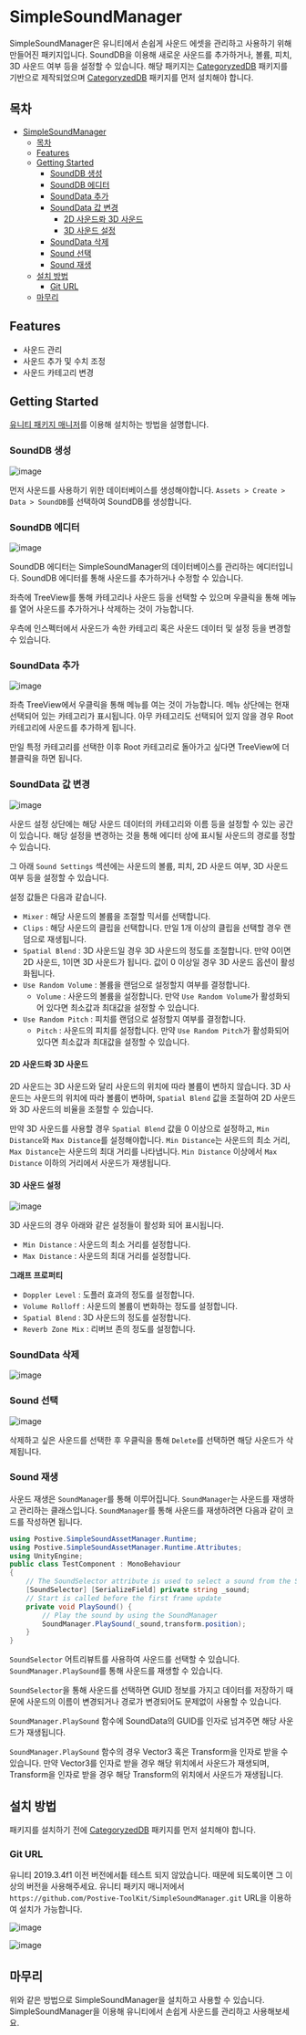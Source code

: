 # SimpleSoundManager
SimpleSoundManager은 유니티에서 손쉽게 사운드 에셋을 관리하고 사용하기 위해 만들어진 패키지입니다. SoundDB을 이용해 새로운 사운드를 추가하거나, 볼륨, 피치, 3D 사운드 여부 등을 설정할 수 있습니다.
해당 패키지는 [CategoryzedDB](https://github.com/Postive-ToolKit/CategorizedDB) 패키지를 기반으로 제작되었으며 [CategoryzedDB](https://github.com/Postive-ToolKit/CategorizedDB) 패키지를 먼저 설치해야 합니다.
## 목차
- [SimpleSoundManager](#simplesoundmanager)
  - [목차](#목차)
  - [Features](#features)
  - [Getting Started](#getting-started)
    - [SoundDB 생성](#sounddb-생성)
    - [SoundDB 에디터](#sounddb-에디터)
    - [SoundData 추가](#sounddata-추가)
    - [SoundData 값 변경](#sounddata-값-변경)
      - [2D 사운드롸 3D 사운드](#2d-사운드롸-3d-사운드)
      - [3D 사운드 설정](#3d-사운드-설정)
    - [SoundData 삭제](#sounddata-삭제)
    - [Sound 선택](#sound-선택)
    - [Sound 재생](#sound-재생)
  - [설치 방법](#설치-방법)
    - [Git URL](#git-url)
  - [마무리](#마무리)
## Features
- 사운드 관리
- 사운드 추가 및 수치 조정
- 사운드 카테고리 변경
## Getting Started
[유니티 패키지 매니저](#git-url)를 이용해 설치하는 방법을 설명합니다.

### SoundDB 생성
![image](https://github.com/user-attachments/assets/f792856b-9d35-4925-a8fa-155a4cab6cf2)

먼저 사운드를 사용하기 위한 데이터베이스를 생성해야합니다. `Assets > Create > Data > SoundDB`를 선택하여 SoundDB를 생성합니다.
### SoundDB 에디터
![image](https://github.com/user-attachments/assets/e4b94d4b-99ff-4448-9a2a-2ca358d28c2a)

SoundDB 에디터는 SimpleSoundManager의 데이터베이스를 관리하는 에디터입니다. SoundDB 에디터를 통해 사운드를 추가하거나 수정할 수 있습니다.

좌측에 TreeView를 통해 카테고리나 사운드 등을 선택할 수 있으며 우클릭을 통해 메뉴를 열어 사운드를 추가하거나 삭제하는 것이 가능합니다.

우측에 인스펙터에서 사운드가 속한 카테고리 혹은 사운드 데이터 및 설정 등을 변경할 수 있습니다.

### SoundData 추가
![image](https://github.com/user-attachments/assets/2d63fda4-58b2-4193-9b30-8c1465a6c9a9)

좌측 TreeView에서 우클릭을 통해 메뉴를 여는 것이 가능합니다. 메뉴 상단에는 현재 선택되어 있는 카테고리가 표시됩니다. 아무 카테고리도 선택되어 있지 않을 경우 Root 카테고리에 사운드를 추가하게 됩니다.

만일 특정 카테고리를 선택한 이후 Root 카테고리로 돌아가고 싶다면 TreeView에 더블클릭을 하면 됩니다.

### SoundData 값 변경
![image](https://github.com/user-attachments/assets/52e2ac77-6992-4a80-ad1c-c6e03c363ec4)

사운드 설정 상단에는 해당 사운드 데이터의 카테고리와 이름 등을 설정할 수 있는 공간이 있습니다. 해당 설정을 변경하는 것을 통해 에디터 상에 표시될 사운드의 경로를 정할 수 있습니다.

그 아래 `Sound Settings` 섹션에는 사운드의 볼륨, 피치, 2D 사운드 여부, 3D 사운드 여부 등을 설정할 수 있습니다.

설정 값들은 다음과 같습니다.
- `Mixer` : 해당 사운드의 볼륨을 조절할 믹서를 선택합니다.
- `Clips` : 해당 사운드의 클립을 선택합니다. 만일 1개 이상의 클립을 선택할 경우 랜덤으로 재생됩니다.
- `Spatial Blend` : 3D 사운드일 경우 3D 사운드의 정도를 조절합니다. 만약 0이면 2D 사운드, 1이면 3D 사운드가 됩니다. 값이 0 이상일 경우 3D 사운드 옵션이 활성화됩니다.
- `Use Random Volume` : 볼륨을 랜덤으로 설정할지 여부를 결정합니다.
  - `Volume` : 사운드의 볼륨을 설정합니다. 만약 `Use Random Volume`가 활성화되어 있다면 최소값과 최대값을 설정할 수 있습니다.
- `Use Random Pitch` : 피치를 랜덤으로 설정할지 여부를 결정합니다.
  - `Pitch` : 사운드의 피치를 설정합니다. 만약 `Use Random Pitch`가 활성화되어 있다면 최소값과 최대값을 설정할 수 있습니다.

#### 2D 사운드롸 3D 사운드
2D 사운드는 3D 사운드와 달리 사운드의 위치에 따라 볼륨이 변하지 않습니다. 3D 사운드는 사운드의 위치에 따라 볼륨이 변하며, `Spatial Blend` 값을 조절하여 2D 사운드와 3D 사운드의 비율을 조절할 수 있습니다.

만약 3D 사운드를 사용할 경우 `Spatial Blend` 값을 0 이상으로 설정하고, `Min Distance`와 `Max Distance`를 설정해야합니다. `Min Distance`는 사운드의 최소 거리, `Max Distance`는 사운드의 최대 거리를 나타냅니다. `Min Distance` 이상에서 `Max Distance` 이하의 거리에서 사운드가 재생됩니다.

#### 3D 사운드 설정
![image](https://github.com/user-attachments/assets/c22cef17-b1ad-421d-ac89-0d2014913300)

3D 사운드의 경우 아래와 같은 설정들이 활성화 되어 표시됩니다.
- `Min Distance` : 사운드의 최소 거리를 설정합니다.
- `Max Distance` : 사운드의 최대 거리를 설정합니다.

**그래프 프로퍼티**
- `Doppler Level` : 도플러 효과의 정도를 설정합니다.
- `Volume Rolloff` : 사운드의 볼륨이 변화하는 정도를 설정합니다.
- `Spatial Blend` : 3D 사운드의 정도를 설정합니다.
- `Reverb Zone Mix` : 리버브 존의 정도를 설정합니다.
### SoundData 삭제
![image](https://github.com/user-attachments/assets/0a52bcac-ab4d-4cf5-8d23-0b64d42eff43)

### Sound 선택
![image](https://github.com/user-attachments/assets/e7480efa-722e-4a56-9184-027df7a63b19)

삭제하고 싶은 사운드를 선택한 후 우클릭을 통해 `Delete`를 선택하면 해당 사운드가 삭제됩니다.

### Sound 재생
사운드 재생은 `SoundManager`를 통해 이루어집니다. `SoundManager`는 사운드를 재생하고 관리하는 클래스입니다. `SoundManager`를 통해 사운드를 재생하려면 다음과 같이 코드를 작성하면 됩니다.

```csharp
using Postive.SimpleSoundAssetManager.Runtime;
using Postive.SimpleSoundAssetManager.Runtime.Attributes;
using UnityEngine;
public class TestComponent : MonoBehaviour
{
    // The SoundSelector attribute is used to select a sound from the SoundDB database
    [SoundSelector] [SerializeField] private string _sound;
    // Start is called before the first frame update
    private void PlaySound() {
        // Play the sound by using the SoundManager
        SoundManager.PlaySound(_sound,transform.position);
    }
}
```
`SoundSelector` 어트리뷰트를 사용하여 사운드를 선택할 수 있습니다. `SoundManager.PlaySound`를 통해 사운드를 재생할 수 있습니다.

`SoundSelector`을 통해 사운드를 선택하면 GUID 정보를 가지고 데이터를 저장하기 때문에 사운드의 이름이 변경되거나 경로가 변경되어도 문제없이 사용할 수 있습니다.

`SoundManager.PlaySound` 함수에 SoundData의 GUID를 인자로 넘겨주면 해당 사운드가 재생됩니다.

`SoundManager.PlaySound` 함수의 경우 Vector3 혹은 Transform을 인자로 받을 수 있습니다. 만약 Vector3를 인자로 받을 경우 해당 위치에서 사운드가 재생되며, Transform을 인자로 받을 경우 해당 Transform의 위치에서 사운드가 재생됩니다.

## 설치 방법
패키지를 설치하기 전에 [CategoryzedDB](https://github.com/Postive-ToolKit/CategorizedDB) 패키지를 먼저 설치해야 합니다.
### Git URL
유니티 2019.3.4f1 이전 버전에서틑 테스트 되지 않았습니다. 때문에 되도록이면 그 이상의 버전을 사용해주세요. 유니티 패키지 매니저에서 `https://github.com/Postive-ToolKit/SimpleSoundManager.git` URL을 이용하여 설치가 가능합니다.

![image](https://github.com/user-attachments/assets/c1a97d72-5be2-429f-89ac-0198418abf2d)

![image](https://github.com/user-attachments/assets/186f3c73-23e9-4c41-96c6-5256b43a234a)

## 마무리
위와 같은 방법으로 SimpleSoundManager을 설치하고 사용할 수 있습니다. SimpleSoundManager을 이용해 유니티에서 손쉽게 사운드를 관리하고 사용해보세요.
